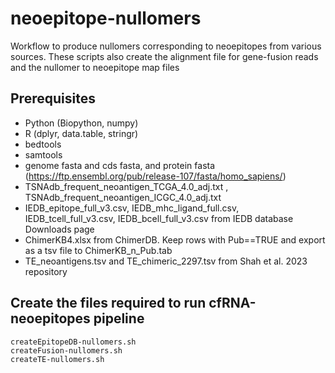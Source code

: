 # neoepitope-nullomers
Workflow to produce nullomers corresponding to neoepitopes from various sources. These scripts also create the alignment file for gene-fusion reads and the nullomer to neoepitope map files

## Prerequisites
- Python (Biopython, numpy)
- R (dplyr, data.table, stringr)
- bedtools
- samtools
- genome fasta and cds fasta, and protein fasta (https://ftp.ensembl.org/pub/release-107/fasta/homo_sapiens/)
- TSNAdb_frequent_neoantigen_TCGA_4.0_adj.txt , TSNAdb_frequent_neoantigen_ICGC_4.0_adj.txt
- IEDB_epitope_full_v3.csv, IEDB_mhc_ligand_full.csv, IEDB_tcell_full_v3.csv, IEDB_bcell_full_v3.csv from IEDB database Downloads page
- ChimerKB4.xlsx from ChimerDB. Keep rows with Pub==TRUE and export as a tsv file to ChimerKB_n_Pub.tab
- TE_neoantigens.tsv and TE_chimeric_2297.tsv from Shah et al. 2023 repository

## Create the files required to run cfRNA-neoepitopes pipeline
 
```
createEpitopeDB-nullomers.sh
createFusion-nullomers.sh
createTE-nullomers.sh
```
